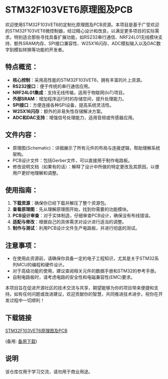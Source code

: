 # STM32F103VET6原理图及PCB

欢迎使用STM32F103VET6的定制化原理图及PCB资源。本项目是基于广受欢迎的STM32F103VET6微控制器，经过精心设计和改良，以满足更多项目的实际需求。特别适合那些寻找具备扩展功能，如RS232串行通信、NRF24L01无线模块支持、额外SRAM内存、SPI接口兼容性、W25X16闪存、ADC模拟输入以及DAC数字到模拟转换等功能的开发者。

## 特点概览：

- **核心控制**：采用高性能的STM32F103VET6，拥有丰富的片上资源。
- **RS232接口**：便于传统的串行通信应用。
- **NRF24L01集成**：支持无线传输，适用于物联网(IoT)项目。
- **外部SRAM**：增加程序运行时的存储空间，提升处理能力。
- **SPI接口**：方便连接各种SPI设备，提高系统灵活性。
- **W25X16闪存**：额外的非易失性存储解决方案。
- **ADC和DAC支持**：增强信号处理能力，适用音频或传感器应用。

## 文件内容：

- 原理图(Schematic)：详细展示了所有元件的布局与连接逻辑，帮助理解系统架构。
- PCB设计文件：包括Gerber文件，可以直接用于制作电路板。
- 修改说明文档（如果有的话）：解释了设计中所做的特定更改及其原因，以便用户更好地理解和调整。

## 使用指南：

1. **下载资源**：确保你已经下载并解压了整个资源包。
2. **查看原理图**：先从理解原理图开始，找到你需要的功能模块。
3. **PCB设计审查**：对于实体制造，仔细审查PCB设计，确保没有布线错误。
4. **适配与修改**：根据自己的具体需求对设计进行适当的调整。
5. **制作与测试**：利用PCB设计文件生产电路板，并进行彻底的测试。

## 注意事项：

- 在使用此资源前，请确保你具备一定的电子工程知识，尤其是关于STM32系列MCU的编程和硬件设计。
- 对于高级功能的使用，建议查阅相关元件的数据手册和STM32的参考手册。
- 自制电路板时，请考虑电路的安全性和电磁兼容性(EMC)要求。

本项目旨在促进开源社区的技术交流与共享，期望能够为你的项目带来便捷和支持。如有任何问题或改进建议，欢迎贡献你的智慧，共同推进技术进步。祝你在开发过程中一切顺利！

## 下载链接
[STM32F103VET6原理图及PCB](https://pan.quark.cn/s/1088c405e771) 

(备用: [备用下载](https://pan.baidu.com/s/1scp4N95HseXFW5doHjTxOg?pwd=1234))

## 说明

该仓库仅用于学习交流，请勿用于商业用途。
